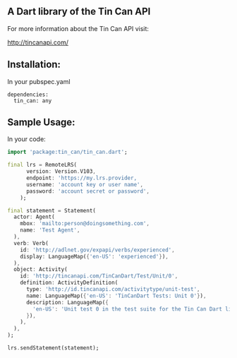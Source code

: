 ## A Dart library of the Tin Can API

For more information about the Tin Can API visit:


http://tincanapi.com/

## Installation:

In your pubspec.yaml
```
dependencies:
  tin_can: any
```


## Sample Usage:

In your code:
```dart
import 'package:tin_can/tin_can.dart';

final lrs = RemoteLRS(
      version: Version.V103,
      endpoint: 'https://my.lrs.provider,
      username: 'account key or user name',
      password: 'account secret or password',
    );

final statement = Statement(
  actor: Agent(
    mbox: 'mailto:person@doingsomething.com',
    name: 'Test Agent',
  ),
  verb: Verb(
    id: 'http://adlnet.gov/expapi/verbs/experienced',
    display: LanguageMap({'en-US': 'experienced'}),
  ),
  object: Activity(
    id: 'http://tincanapi.com/TinCanDart/Test/Unit/0',
    definition: ActivityDefinition(
      type: 'http://id.tincanapi.com/activitytype/unit-test',
      name: LanguageMap({'en-US': 'TinCanDart Tests: Unit 0'}),
      description: LanguageMap({
        'en-US': 'Unit test 0 in the test suite for the Tin Can Dart library.'
      }),
    ),
  ),
);

lrs.sendStatement(statement);
```

